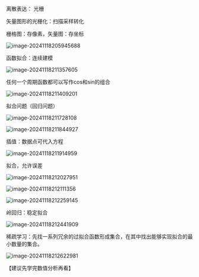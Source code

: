 离散表达： 光栅

矢量图形的光栅化：扫描采样转化

栅格图：存像素，矢量图：存坐标

![image-20241118205945688](./image-20241118205945688.png)

函数拟合：连续建模



![image-20241118211357605](./image-20241118211357605.png)

任何一个周期函数都可以写作cos和sin的组合

![image-20241118211409201](./image-20241118211409201.png)

拟合问题（回归问题）

![image-20241118211728108](./image-20241118211728108.png)

![image-20241118211844927](./image-20241118211844927.png)

插值：数据点可代入方程

![image-20241118211914959](./image-20241118211914959.png)

拟合，允许误差

![image-20241118212027951](./image-20241118212027951.png)

![image-20241118212111356](./image-20241118212111356.png)

![image-20241118212259145](./image-20241118212259145.png)

岭回归：稳定拟合

![image-20241118212441909](./image-20241118212441909.png)



稀疏学习：先找一系列冗余的过拟合函数形成集合，在其中找出能够实现拟合的最小数量的集合。

![image-20241118212622981](./image-20241118212622981.png)

【建议先学完数值分析再看】

